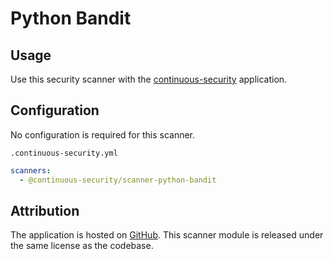 # Python Bandit

## Usage

Use this security scanner with the [continuous-security](https://github.com/acodeninja/continuous-security) application.

## Configuration

No configuration is required for this scanner.

`.continuous-security.yml`
```yaml
scanners:
  - @continuous-security/scanner-python-bandit
```


## Attribution

The application is hosted on [GitHub](https://github.com/PyCQA/bandit).
This scanner module is released under the same license as the codebase.
